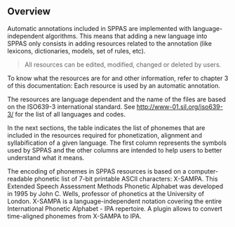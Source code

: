 ## Overview

Automatic annotations included in SPPAS are implemented with
language-independent algorithms. This means that adding a new language
into SPPAS only consists in adding resources related to the annotation
(like lexicons, dictionaries, models, set of rules, etc).

> All resources can be edited, modified, changed or deleted by users.

To know what the resources are for and other information, refer to 
chapter 3 of this documentation: Each resource is used by an 
automatic annotation.

The resources are language dependent and the name of the files are based on 
the ISO639-3 international standard. See <http://www-01.sil.org/iso639-3/> 
for the list of all languages and codes.

In the next sections, the table indicates the list of phonemes that are 
included in the resources required for phonetization, alignment and 
syllabification of a given language. The first column represents the symbols
used by SPPAS and the other columns are intended to help users to better
understand what it means.

The encoding of phonemes in SPPAS resources is based on a computer-readable
phonetic list of 7-bit printable ASCII characters: X-SAMPA. 
This Extended Speech Assessment Methods Phonetic Alphabet was developed in 
1995 by John C. Wells, professor of phonetics at the University of London.
X-SAMPA is a language-independent notation covering the entire 
International Phonetic Alphabet - IPA repertoire.
A plugin allows to convert time-aligned phonemes from X-SAMPA to IPA.
